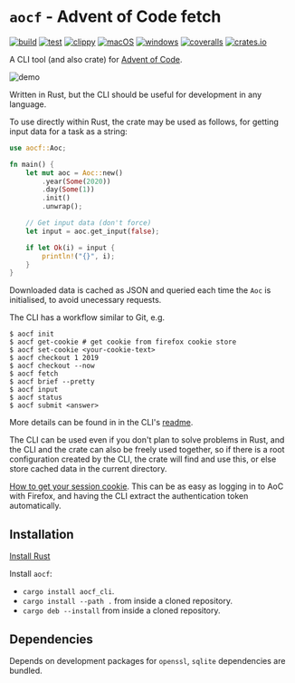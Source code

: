 # `aocf` - Advent of Code fetch

[![build](https://github.com/nuxeh/aocf/workflows/build/badge.svg)](https://github.com/nuxeh/aocf/actions?query=branch%3Amaster+event%3Apush+workflow%3Abuild)
[![test](https://github.com/nuxeh/aocf/workflows/tests/badge.svg)](https://github.com/nuxeh/aocf/actions?query=branch%3Amaster+event%3Apush+workflow%3Atests)
[![clippy](https://github.com/nuxeh/aocf/workflows/clippy/badge.svg)](https://github.com/nuxeh/aocf/actions?query=branch%3Amaster+event%3Apush+workflow%3Aclippy)
[![macOS](https://github.com/nuxeh/aocf/workflows/macOS/badge.svg)](https://github.com/nuxeh/aocf/actions?query=branch%3Amaster+event%3Apush+workflow%3AmacOS)
[![windows](https://github.com/nuxeh/aocf/workflows/windows/badge.svg)](https://github.com/nuxeh/aocf/actions?query=branch%3Amaster+event%3Apush+workflow%3Awindows)
[![coveralls](https://img.shields.io/coveralls/github/nuxeh/aocf/master)](https://coveralls.io/github/nuxeh/aocf?branch=master)
[![crates.io](https://img.shields.io/crates/v/aocf)](https://crates.io/crates/aocf)

A CLI tool (and also crate) for [Advent of Code](https://adventofcode.com/).

![demo](demo.gif)

Written in Rust, but the CLI should be useful for development in any language.

To use directly within Rust, the crate may be used as follows, for getting input
data for a task as a string:

```rust
use aocf::Aoc;

fn main() {
    let mut aoc = Aoc::new()
        .year(Some(2020))
        .day(Some(1))
        .init()
        .unwrap();

    // Get input data (don't force)
    let input = aoc.get_input(false);

    if let Ok(i) = input {
        println!("{}", i);
    }
}
```

Downloaded data is cached as JSON and queried each time the `Aoc` is
initialised, to avoid unecessary requests.

The CLI has a workflow similar to Git, e.g.

```
$ aocf init
$ aocf get-cookie # get cookie from firefox cookie store
$ aocf set-cookie <your-cookie-text>
$ aocf checkout 1 2019
$ aocf checkout --now
$ aocf fetch
$ aocf brief --pretty
$ aocf input
$ aocf status
$ aocf submit <answer>
```

More details can be found in in the CLI's [readme](./aocf_cli/README.md).

The CLI can be used even if you don't plan to solve problems in Rust, and the
CLI and the crate can also be freely used together, so if there is a root
configuration created by the CLI, the crate will find and use this, or else
store cached data in the current directory.

[How to get your session cookie](./cookie.md). This can be as easy as logging
in to AoC with Firefox, and having the CLI extract the authentication token
automatically.

## Installation

[Install Rust](https://www.rust-lang.org/tools/install)

Install `aocf`:

 - `cargo install aocf_cli`.
 - `cargo install --path .` from inside a cloned repository.
 - `cargo deb --install` from inside a cloned repository.

## Dependencies

Depends on development packages for `openssl`, `sqlite` dependencies are bundled.
